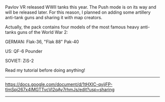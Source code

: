 Pavlov VR released WWII tanks this year. The Push mode is on its way and will be released later. For this reason, I planned on adding some artillery anti-tank guns and sharing it with map creators.

Actually, the pack contains four models of the most famous heavy anti-tanks guns of the World War 2:

GERMAN:
Flak-36, "Flak 88"
Pak-40

US:
QF-6 Pounder

SOVIET:
ZiS-2


Read my tutorial before doing anything!
************************************************

https://docs.google.com/document/d/1tHXIC-qyijFP-tlmSpj267x4lMGTTvcVl2qAy7rhmJs/edit?usp=sharing

************************************************
